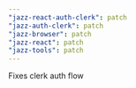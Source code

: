 ```yaml
---
"jazz-react-auth-clerk": patch
"jazz-auth-clerk": patch
"jazz-browser": patch
"jazz-react": patch
"jazz-tools": patch
---
```


Fixes clerk auth flow
